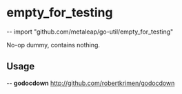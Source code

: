 # empty_for_testing
--
    import "github.com/metaleap/go-util/empty_for_testing"

No-op dummy, contains nothing.

## Usage

--
**godocdown** http://github.com/robertkrimen/godocdown